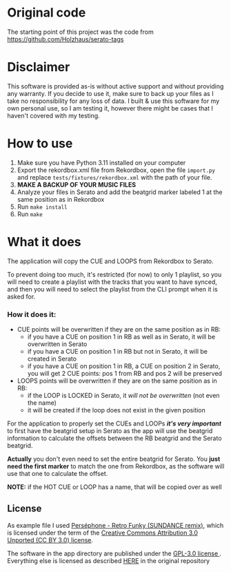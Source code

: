 # Original code
The starting point of this project was the code from https://github.com/Holzhaus/serato-tags

# Disclaimer
This software is provided as-is without active support and without providing any warranty. If you decide to
use it, make sure to back up your files as I take no responsibility for any loss of data. I built & use this software
for my own personal use, so I am testing it, however there might be cases that I haven't covered with my testing.

# How to use
1. Make sure you have Python 3.11 installed on your computer
2. Export the rekordbox.xml file from Rekordbox, open the file `import.py` and replace `tests/fixtures/rekordbox.xml` with the path of your file.
3. **MAKE A BACKUP OF YOUR MUSIC FILES**
4. Analyze your files in Serato and add the beatgrid marker labeled 1 at the same position as in Rekordbox
5. Run `make install`
6. Run `make`

# What it does
The application will copy the CUE and LOOPS from Rekordbox to Serato.

To prevent doing too much, it's restricted (for now) to only 1 playlist, so you will need to create a playlist with the
tracks that you want to have synced, and then you will need to select the playlist from the CLI prompt when it is asked for.

### How it does it:
* CUE points will be overwritten if they are on the same position as in RB:
  * if you have a CUE on position 1 in RB as well as in Serato, it will be overwritten in Serato
  * if you have a CUE on position 1 in RB but not in Serato, it will be created in Serato
  * if you have a CUE on position 1 in RB, a CUE on position 2 in Serato, you will get 2 CUE points: pos 1 from RB and pos 2 will be preserved
* LOOPS points will be overwritten if they are on the same position as in RB:
  * if the LOOP is LOCKED in Serato, it _will not be overwritten_ (not even the name)
  * it will be created if the loop does not exist in the given position

For the application to properly set the CUEs and LOOPs ***it's very important*** to first have the beatgrid setup in Serato
as the app will use the beatgrid information to calculate the offsets between the RB beatgrid and the Serato beatgrid.

**Actually** you don't even need to set the entire beatgrid for Serato. You **just need the first marker** to match the
one from Rekordbox, as the software will use that one to calculate the offset.

**NOTE:** if the HOT CUE or LOOP has a name, that will be copied over as well

## License

As example file I used [Perséphone - Retro Funky (SUNDANCE remix)](https://soundcloud.com/sundancemusic/pers-phone-retro-funky), 
which is licensed under the term of the [Creative Commons Attribution 3.0 Unported (CC BY 3.0) license](https://creativecommons.org/licenses/by/3.0/).

The software in the app directory are published under the [GPL-3.0 license ](LICENSE).
Everything else is licensed as described [HERE](https://github.com/Holzhaus/serato-tags#license) in the original repository
